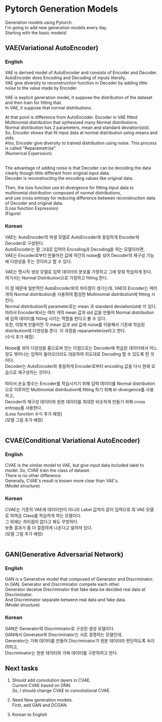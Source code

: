# Pytorch Generation Models
Generation models using Pytorch.<br>
I'm going to add new generation models every day.<br>
Starting with the basic models!
<br>

## VAE(Variational AutoEncoder)

### English
VAE is derived model of AutoEncoder and consists of Encoder and Decoder.<br>
AutoEncoder does Encoding and Decoding of inputs literally,<br>
VAE give diversity to reconstruction function in Decoder by adding little noise to the value made by Encoder. <br>

VAE is explicit generation model, it suppose the distribution of the dataset and then train for fitting that.<br>
In VAE, it suppose that normal distributions.<br>

At that point is difference from AutoEncoder. Encoder in VAE fitted Multinomial distribution that sythesized many Normal distributions.<br>
Normal distribution has 2 parameters, mean and standard deviation(std). So, Encoder shows that fit input data at normal distribution using means and stds.<br>
Also, Encoder give diversity to trained distribution using noise. This process is called "Reparametrize".<br>
(Numerical Experssion)<br>
<br>

The advantage of adding noise is that Decoder can be decoding the data clearly though little different from original input data.<br>
Decoder is reconstructing the encoding values like original data.<br>

Then, the loss function use kl-divergence for fitting input data to multinomial distribution composed of normal distributions,<br>
and use cross entropy for reducing difference between reconstruction data of Decoder and original data.<br>
(Loss function Expression)<br>
(Figure)

### Korean
VAE는 AutoEncoder의 파생 모델로 AutoEncoder와 동일하게 Encoder와 Decoder로 구성된다.<br>
AutoEncoder는 말 그대로 입력의 Encoding과 Decoding을 하는 모델이라면,<br>
VAE는 Encoder로부터 만들어진 값에 약간의 noise를 섞어 Decoder의 재구성 기능에 다양성을 주는 것이라고 할 수 있다.<br>

VAE는 명시적 생성 모델로 입력 데이터의 분포를 가정하고 그에 맞춰 학습하게 된다.<br>
여기서는 Normal Distribution으로 가정하고 fitting 한다.<br>

이 점 때문에 일반적인 AutoEncoder와의 차이점이 생기는데, VAE의 Encoder는 여러 개의 Normal distribution을 사용하여 합성한 Multinomial distribution에 fitting 시킨다.<br>
Normal distribution의 parameter로는 mean 과 standard deviation(std) 이 있다. 따라서 Encoder에서는 여러 개의 mean 값과 std 값을 만들어 Normal distribution에 입력 데이터를 fitting 시키는 역할을 한다고 볼 수 있다.<br>
또한, 이렇게 만들어진 각 mean 값과 std 값에 noise를 이용해서 기존에 학습된 distribution에 다양성을 준다. 이 과정을 reparameterize라고 한다.<br>
(수식 추가 예정)<br>
<br>
Noise를 섞어 다양성을 줌으로써 얻는 이점으로는 Decoder에 학습된 데이터에서 어느 정도 벗어나는 입력이 들어오더라도 대응하여 의도대로 Decoding 할 수 있도록 한 것이다.<br>
Decoder는 AutoEncoder와 동일하게 Encoder로부터 encoding 값을 다시 원래 모습으로 재구성하는 것이다.<br>
<br>
따라서 손실 함수는 Encoder를 학습시키기 위해 입력 데이터를 Normal distribution으로 이루어진 Multinomial distribution에 fitting 하기 위해 kl-divergence를 사용하고,<br>
Decoder의 재구성 데이터와 원본 데이터를 최대한 비슷하게 만들기 위해 cross entropy를 사용한다.<br>
(Loss function 수식 추가 예정)<br>
(모델 그림 추가 예정)<br>
<br>

## CVAE(Conditional Variational AutoEncoder)

### English
CVAE is the simliar model to VAE, but give input data included label to model. So, CVAE train the class of dataset.<br>
There is no other difference.<br>
Generally, CVAE's result is known more clear than VAE's.<br>
(Model structure)<br>

### Korean
CVAE는 기존의 VAE에 데이터만이 아니라 Label 값까지 같이 입력으로 줘 VAE 모델로 하여금 Class를 학습하게 하는 모델이다.<br>
그 외에는 차이점이 없다고 봐도 무방하다.<br>
보통 결과가 좀 더 깔끔하게 나온다고 알려져 있다.<br>
(모델 그림 추가 예정)<br>
<br>

## GAN(Generative Adversarial Network)

### English
GAN is a Generative model that composed of Generator and Discriminator.<br>
In GAN, Generator and Discriminator compete each other.<br>
Generator deceive Discriminator that fake data be decided real data at Discriminator.<br>
And Discriminator separate betwenn real data and fake data.<br>
(Model structure)<br>

### Korean
GAN은 Generator와 Discriminator로 구성된 생성 모델이다.<br>
GAN에서 Generator와 Discriminator는 서로 경쟁하는 모델인데,<br>
Generator는 가짜 데이터를 만들어 Discriminator가 원본 데이터라 판단하도록 속이려하고,<br>
Discriminator는 원본 데이터와 가짜 데이터를 구분하려고 한다.<br>

## Next tasks

1. Should add convolution layers in CVAE.<br>
Current CVAE based on DNN.<br>
So, I should change CVAE to convolutional CVAE.<br>

2. Need New generation models.<br>
First, add GAN and DCGAN<br>

3. Korean to English<br>
